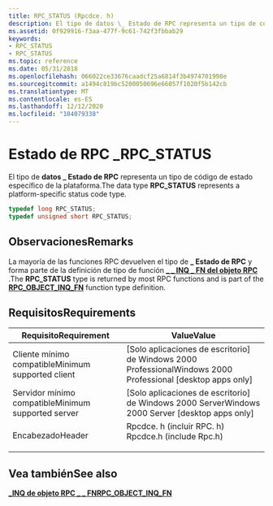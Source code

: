 ```yaml
---
title: RPC_STATUS (Rpcdce. h)
description: El tipo de datos \_ Estado de RPC representa un tipo de código de estado específico de la plataforma.
ms.assetid: 0f929916-f3aa-477f-9c61-742f3fbbab29
keywords:
- RPC_STATUS
- RPC_STATUS
ms.topic: reference
ms.date: 05/31/2018
ms.openlocfilehash: 066022ce33676caadcf25a6814f3b4974701998e
ms.sourcegitcommit: a1494c819bc5200050696e66057f1020f5b142cb
ms.translationtype: MT
ms.contentlocale: es-ES
ms.lasthandoff: 12/12/2020
ms.locfileid: "104079338"
---
```

# <a name="rpc_status"></a><span data-ttu-id="00664-105">Estado de RPC \_</span><span class="sxs-lookup"><span data-stu-id="00664-105">RPC\_STATUS</span></span>

<span data-ttu-id="00664-106">El tipo de **datos \_ Estado de RPC** representa un tipo de código de estado específico de la plataforma.</span><span class="sxs-lookup"><span data-stu-id="00664-106">The data type **RPC\_STATUS** represents a platform-specific status code type.</span></span>


```C++
typedef long RPC_STATUS;
typedef unsigned short RPC_STATUS;
```



## <a name="remarks"></a><span data-ttu-id="00664-107">Observaciones</span><span class="sxs-lookup"><span data-stu-id="00664-107">Remarks</span></span>

<span data-ttu-id="00664-108">La mayoría de las funciones RPC devuelven el tipo de **\_ Estado de RPC** y forma parte de la definición de tipo de función [**\_ \_ INQ \_ FN del objeto RPC**](/windows/desktop/api/Rpcdce/nc-rpcdce-rpc_object_inq_fn) .</span><span class="sxs-lookup"><span data-stu-id="00664-108">The **RPC\_STATUS** type is returned by most RPC functions and is part of the [**RPC\_OBJECT\_INQ\_FN**](/windows/desktop/api/Rpcdce/nc-rpcdce-rpc_object_inq_fn) function type definition.</span></span>

## <a name="requirements"></a><span data-ttu-id="00664-109">Requisitos</span><span class="sxs-lookup"><span data-stu-id="00664-109">Requirements</span></span>



| <span data-ttu-id="00664-110">Requisito</span><span class="sxs-lookup"><span data-stu-id="00664-110">Requirement</span></span> | <span data-ttu-id="00664-111">Value</span><span class="sxs-lookup"><span data-stu-id="00664-111">Value</span></span> |
|-------------------------------------|-----------------------------------------------------------------------------------------------------|
| <span data-ttu-id="00664-112">Cliente mínimo compatible</span><span class="sxs-lookup"><span data-stu-id="00664-112">Minimum supported client</span></span><br/> | <span data-ttu-id="00664-113">\[Solo aplicaciones de escritorio\] de Windows 2000 Professional</span><span class="sxs-lookup"><span data-stu-id="00664-113">Windows 2000 Professional \[desktop apps only\]</span></span><br/>                                          |
| <span data-ttu-id="00664-114">Servidor mínimo compatible</span><span class="sxs-lookup"><span data-stu-id="00664-114">Minimum supported server</span></span><br/> | <span data-ttu-id="00664-115">\[Solo aplicaciones de escritorio\] de Windows 2000 Server</span><span class="sxs-lookup"><span data-stu-id="00664-115">Windows 2000 Server \[desktop apps only\]</span></span><br/>                                                |
| <span data-ttu-id="00664-116">Encabezado</span><span class="sxs-lookup"><span data-stu-id="00664-116">Header</span></span><br/>                   | <dl> <span data-ttu-id="00664-117"><dt>Rpcdce. h (incluir RPC. h)</dt></span><span class="sxs-lookup"><span data-stu-id="00664-117"><dt>Rpcdce.h (include Rpc.h)</dt></span></span> </dl> |



## <a name="see-also"></a><span data-ttu-id="00664-118">Vea también</span><span class="sxs-lookup"><span data-stu-id="00664-118">See also</span></span>

<dl> <dt>

[<span data-ttu-id="00664-119">**\_INQ de objeto RPC \_ \_ FN**</span><span class="sxs-lookup"><span data-stu-id="00664-119">**RPC\_OBJECT\_INQ\_FN**</span></span>](/windows/desktop/api/Rpcdce/nc-rpcdce-rpc_object_inq_fn)
</dt> </dl>

 

 





